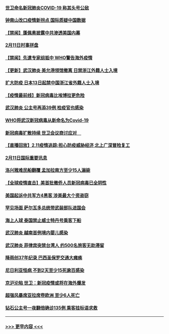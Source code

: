 #### [世卫命名新冠肺炎COVID-19 称其头号公敌](../pages/prog202/a102775196.md?t=02121511) 
#### [钟南山改口疫情新拐点 国际质疑中国数据](../pages/prog202/a102775178.md?t=02121511) 
#### [【禁闻】蓬佩奥披露中共渗透美国内幕](../pages/prog202/a102775129.md?t=02121511) 
#### [2月11日时事拼盘](../pages/prog202/a102775140.md?t=02121511) 
#### [【禁闻】先遣专家组抵中 WHO警告海外疫情](../pages/prog202/a102775112.md?t=02121511) 
#### [【更新】武汉肺炎 美允港领馆撤离 日禁浙江外籍人士入境](../pages/prog202/a102770740.md?t=02121511) 
#### [扩大防疫 日本13日起禁中国浙江省外籍人士入境](../pages/prog202/a102775051.md?t=02121511) 
#### [【疫情最前线】新冠病毒比埃博拉更危险](../pages/prog202/a102775043.md?t=02121511) 
#### [武汉肺炎 公主号再添39例 检疫官也感染](../pages/prog202/a102775031.md?t=02121511) 
#### [WHO将武汉新冠病毒从新命名为Covid-19](../pages/prog202/a102774891.md?t=02121511) 
#### [新冠病毒扩散持续 世卫会议商讨应对　](../pages/prog202/a102774850.md?t=02121511) 
#### [【直播回放】2.11疫情追踪:担心防疫威胁经济 北上广深冒险复工](../pages/prog202/a102774741.md?t=02121511) 
#### [2月11日国际重要讯息](../pages/prog202/a102774621.md?t=02121511) 
#### [洛兴雅难民船翻覆 孟加拉南方至少15人溺毙](../pages/prog202/a102774586.md?t=02121511) 
#### [【全球疫情直击】美首批撤侨人员新冠病毒已全阴性](../pages/prog202/a102774523.md?t=02121511) 
#### [美国起诉中共军方4黑客 涉美最大个资盗窃](../pages/prog202/a102774508.md?t=02121511) 
#### [罕见场面  萨尔瓦多总统带武装部队进国会](../pages/prog202/a102774494.md?t=02121511) 
#### [海上人球 泰国禁止威士特丹号乘客下船](../pages/prog202/a102774384.md?t=02121511) 
#### [武汉肺炎 越南首例境内婴儿感染](../pages/prog202/a102774365.md?t=02121511) 
#### [武汉肺炎 菲律宾突禁台湾人 约500名旅客无助滞留](../pages/prog202/a102774288.md?t=02121511) 
#### [降雨创37年纪录 巴西圣保罗交通大瘫痪](../pages/prog202/a102774273.md?t=02121511) 
#### [尼日利亚怪病 不到2天至少15死逾百感染](../pages/prog202/a102774260.md?t=02121511) 
#### [京沪沦陷 世卫：新冠疫情或将在海外爆发](../pages/prog202/a102774135.md?t=02121511) 
#### [超强风暴席亚拉席卷欧洲 至少6人死亡](../pages/prog202/a102774122.md?t=02121511) 
#### [钻石公主号一夜翻倍确诊135例 乘客挂标语求救](../pages/prog202/a102774041.md?t=02121511) 

----
#### [ >>> 更早内容 <<< ](../indexes/prog202-earlier.md)
